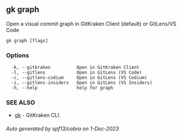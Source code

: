## gk graph

Open a visual commit graph in GitKraken Client (default) or GitLens/VS Code

```
gk graph [flags]
```

### Options

```
  -k, --gitkraken          Open in GitKraken Client
  -l, --gitlens            Open in GitLens (VS Code)
  -c, --gitlens-codium     Open in GitLens (VS Codium)
  -i, --gitlens-insiders   Open in GitLens (VS Insiders)
  -h, --help               help for graph
```

### SEE ALSO

* [gk](gk.md)	 - GitKraken CLI.

###### Auto generated by spf13/cobra on 1-Dec-2023
